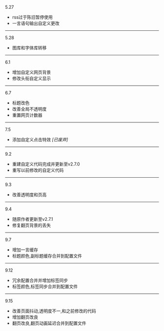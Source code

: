 5.27
+ rss过于陈旧暂停使用
+ 一言语句输出自定义更改
---
5.28
+ 图库和字体库转移
---
6.1
+ 增加自定义网页背景
+ 修改头衔自定义显示
---
6.7
+ 标题改色
+ 改善全局不透明度
+ 重置网页计数器
---
7.5
+ 添加自定义点击特效 *[已废弃]*
---
9.2
+ 重建自定义代码完成并更新至v2.7.0
+ 重写以前修改的自定义代码
---
9.3
+ 改善透明度和页高
---
9.4
+ 随原作者更新至v2.7.1
+ 修复翻页背景的丢失
---
9.7
+ 增加一言缓存
+ 标题颜色,副标题缓存合并到配置文件
---
9.12
+ 冗余配置合并并增加标签同步
+ 标签颜色,标签同步合并到配置文件
---
9.15
+ 改善页面抖动,透明度不一,和之前修改的代码
+ 增加翻页改良
+ 翻页改良,翻页动画延迟合并到配置文件





